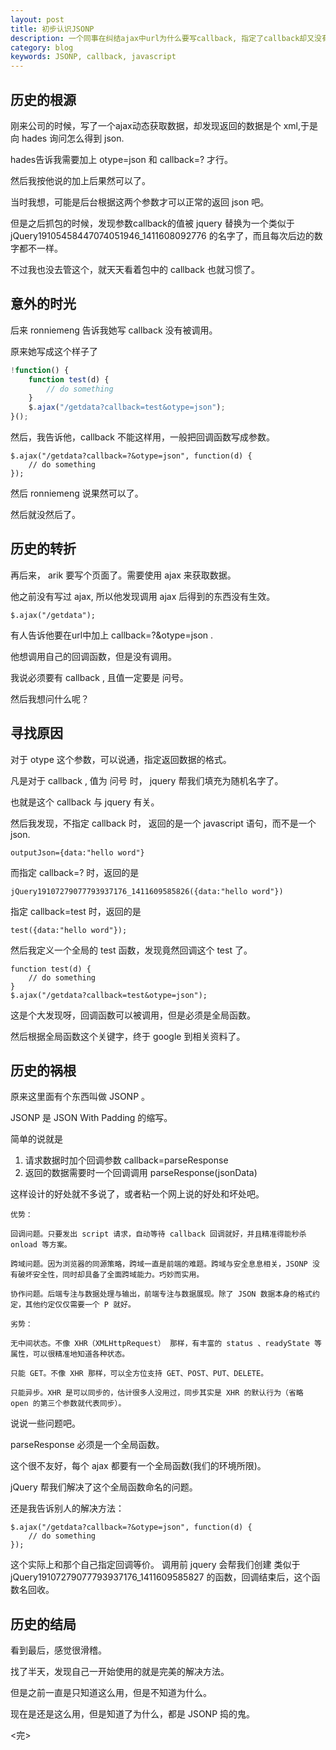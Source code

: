 ```yaml
---
layout: post
title: 初步认识JSONP
description: 一个同事在纠结ajax中url为什么要写callback, 指定了callback却又没有被调用的问题，我于是搜索了一下资料，原来是JSONP捣的鬼。
category: blog
keywords: JSONP, callback, javascript
---
```


## 历史的根源

刚来公司的时候，写了一个ajax动态获取数据，却发现返回的数据是个 xml,于是向 hades 询问怎么得到 json.

hades告诉我需要加上 otype=json 和 callback=? 才行。

然后我按他说的加上后果然可以了。


当时我想，可能是后台根据这两个参数才可以正常的返回 json 吧。

但是之后抓包的时候，发现参数callback的值被 jquery 替换为一个类似于 jQuery19105458447074051946_1411608092776 的名字了，而且每次后边的数字都不一样。

不过我也没去管这个，就天天看着包中的 callback 也就习惯了。

## 意外的时光

后来 ronniemeng 告诉我她写 callback 没有被调用。


原来她写成这个样子了

```javascript
!function() {
	function test(d) {
		// do something
	}
	$.ajax("/getdata?callback=test&otype=json");
}();
```

然后，我告诉他，callback 不能这样用，一般把回调函数写成参数。

```
$.ajax("/getdata?callback=?&otype=json", function(d) {
	// do something
});
```

然后 ronniemeng 说果然可以了。

然后就没然后了。


## 历史的转折

再后来， arik 要写个页面了。需要使用 ajax 来获取数据。

他之前没有写过 ajax, 所以他发现调用 ajax 后得到的东西没有生效。

```
$.ajax("/getdata");
```

有人告诉他要在url中加上 callback=?&otype=json .

他想调用自己的回调函数，但是没有调用。

我说必须要有 callback , 且值一定要是 问号。

然后我想问什么呢？


## 寻找原因

对于 otype 这个参数，可以说通，指定返回数据的格式。

凡是对于 callback , 值为 问号 时， jquery 帮我们填充为随机名字了。

也就是这个 callback 与 jquery 有关。

然后我发现，不指定 callback 时， 返回的是一个 javascript 语句，而不是一个 json.

```
outputJson={data:"hello word"}
```

而指定 callback=? 时，返回的是

```
jQuery19107279077793937176_1411609585826({data:"hello word"})
```

指定 callback=test 时，返回的是

```
test({data:"hello word"});
```


然后我定义一个全局的 test 函数，发现竟然回调这个 test 了。

```
function test(d) {
	// do something
}
$.ajax("/getdata?callback=test&otype=json");
```

这是个大发现呀，回调函数可以被调用，但是必须是全局函数。

然后根据全局函数这个关键字，终于 google 到相关资料了。

## 历史的祸根

原来这里面有个东西叫做 JSONP 。

JSONP 是 JSON With Padding 的缩写。

简单的说就是

1. 请求数据时加个回调参数 callback=parseResponse
2. 返回的数据需要时一个回调调用 parseResponse(jsonData)

这样设计的好处就不多说了，或者粘一个网上说的好处和坏处吧。

```
优势：

回调问题。只要发出 script 请求，自动等待 callback 回调就好，并且精准得能秒杀 onload 等方案。

跨域问题。因为浏览器的同源策略，跨域一直是前端的难题。跨域与安全息息相关，JSONP 没有破坏安全性，同时却具备了全面跨域能力。巧妙而实用。

协作问题。后端专注与数据处理与输出，前端专注与数据展现。除了 JSON 数据本身的格式约定，其他约定仅仅需要一个 P 就好。

劣势：

无中间状态。不像 XHR（XMLHttpRequest） 那样，有丰富的 status 、readyState 等属性，可以很精准地知道各种状态。

只能 GET。不像 XHR 那样，可以全方位支持 GET、POST、PUT、DELETE。

只能异步。XHR 是可以同步的，估计很多人没用过，同步其实是 XHR 的默认行为（省略 open 的第三个参数就代表同步）。
```


说说一些问题吧。

parseResponse  必须是一个全局函数。

这个很不友好，每个 ajax 都要有一个全局函数(我们的环境所限)。


jQuery 帮我们解决了这个全局函数命名的问题。


还是我告诉别人的解决方法：

```
$.ajax("/getdata?callback=?&otype=json", function(d) {
	// do something
});
```

这个实际上和那个自己指定回调等价。
调用前 jquery 会帮我们创建 类似于 jQuery19107279077793937176_1411609585827 的函数，回调结束后，这个函数名回收。


## 历史的结局


看到最后，感觉很滑稽。

找了半天，发现自己一开始使用的就是完美的解决方法。

但是之前一直是只知道这么用，但是不知道为什么。

现在是还是这么用，但是知道了为什么，都是 JSONP 捣的鬼。

<完>
